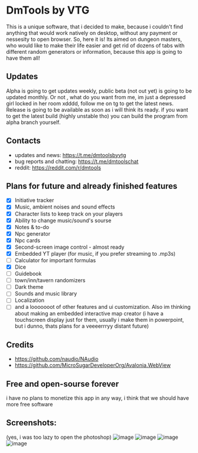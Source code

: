 # DmTools by VTG
This is a unique software, that i decided to make, because i couldn't find anything that would work natively on desktop,
without any payment or nessesity to open browser. So, here it is! Its aimed on dungeon masters, who would like to make 
their life easier and get rid of dozens of tabs with different random generators or information, because this app is going
to have them all!
## Updates
Alpha is going to get updates weekly, public beta (not out yet) is going to be updated monthly. Or not , what do you want from me, im just a depressed girl locked in her room xdddd, follow me on tg to get the latest news. Release is going to be available as soon as i will think its ready. if you want to get the latest build (highly unstable tho) you can build the program from alpha branch yourself.
## Contacts
* updates and news:
https://t.me/dmtoolsbyvtg
* bug reports and chatting:
https://t.me/dmtoolschat
* reddit:
https://reddit.com/r/dmtools
## Plans for future and already finished features
- [x] Initiative tracker
- [x] Music, ambient noises and sound effects
- [x] Character lists to keep track on your players
- [x] Ability to change music/sound's sourse
- [x] Notes & to-do
- [x] Npc generator
- [x] Npc cards
- [x] Second-screen image control - almost ready
- [x] Embedded YT player (for music, if you prefer streaming to .mp3s)
- [ ] Calculator for important formulas
- [x] Dice
- [ ] Guidebook
- [ ] town/inn/tavern randomizers
- [ ] Dark theme
- [ ] Sounds and music library
- [ ] Localization
- [ ] and a looooooot of other features and ui customization.
Also im thinking about making an embedded interactive map creator (i have a touchscreen display just for them, usually i make 
them in powerpoint, but i dunno, thats plans for a veeeerrryy distant future)

## Credits
- https://github.com/naudio/NAudio
- https://github.com/MicroSugarDeveloperOrg/Avalonia.WebView

## Free and open-sourse forever
i have no plans to monetize this app in any way, i think that we should have more free software
## Screenshots:
(yes, i was too lazy to open the photoshop)
![image](https://github.com/thegoosewiththebowtie/dmtools/assets/153792474/95c277f7-ab99-4174-bbd2-ffb53b1fcf2a)
![image](https://github.com/thegoosewiththebowtie/dmtools/assets/153792474/fa419803-d46a-46b4-b727-8c8e8a29036a)
![image](https://github.com/thegoosewiththebowtie/dmtools/assets/153792474/4a820f3d-993c-4f9f-8409-18805d734680)
![image](https://github.com/thegoosewiththebowtie/dmtools/assets/153792474/0d498322-4ee0-49cd-b7ac-def30dcf2af6)


